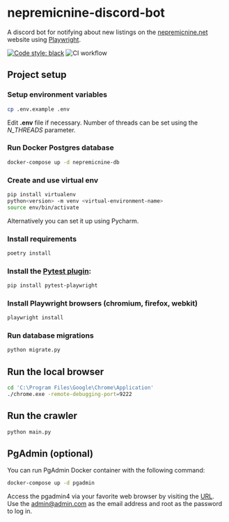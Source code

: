 # nepremicnine-discord-bot
A discord bot for notifying about new listings on the [nepremicnine.net](https://nepremicnine.net) website using [Playwright](https://playwright.dev/python/).

[![Code style: black](https://img.shields.io/badge/code%20style-black-000000.svg)](https://github.com/psf/black)
![CI workflow](https://github.com/mevljas/nepremicnine-discord-bot/main.yml/badge.svg)

## Project setup

### Setup environment variables

```bash
cp .env.example .env
```

Edit **.env** file if necessary. Number of threads can be set using the *N_THREADS* parameter.

### Run Docker Postgres database

```bash
docker-compose up -d nepremicnine-db
```

### Create and use virtual env

```bash
pip install virtualenv
python<version> -m venv <virtual-environment-name>
source env/bin/activate
```

Alternatively you can set it up using Pycharm.

### Install requirements

```bash
poetry install
```

### Install the [Pytest plugin](https://pypi.org/project/pytest-playwright/):

```bash
pip install pytest-playwright
```

### Install Playwright browsers (chromium, firefox, webkit)

```bash
playwright install
```

### Run database migrations

```bash
python migrate.py
```

## Run the local browser

```bash
cd 'C:\Program Files\Google\Chrome\Application'
./chrome.exe -remote-debugging-port=9222

```

## Run the crawler

```bash
python main.py
```

## PgAdmin (optional)

You can run PgAdmin Docker container with the following command:

```bash
docker-compose up -d pgadmin
```

Access the pgadmin4 via your favorite web browser by visiting the [URL](http://localhost:5050/).
Use the admin@admin.com as the email address and root as the password to log in.
